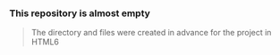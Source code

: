 ### This repository is almost empty
> The directory and files were created in advance for the project in HTML6
